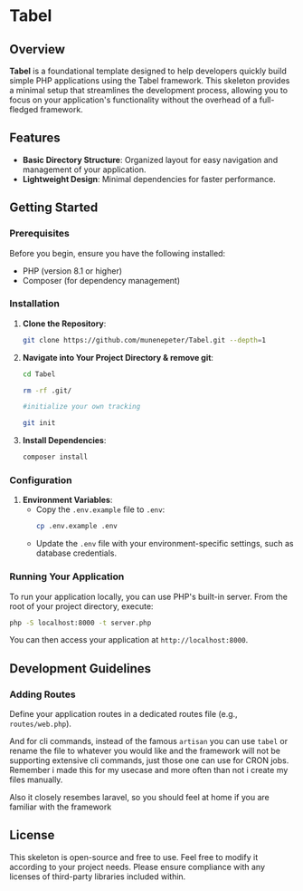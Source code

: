 # Tabel

## Overview
**Tabel** is a foundational template designed to help developers quickly build simple PHP applications using the Tabel framework. This skeleton provides a minimal setup that streamlines the development process, allowing you to focus on your application's functionality without the overhead of a full-fledged framework.

## Features
- **Basic Directory Structure**: Organized layout for easy navigation and management of your application.
- **Lightweight Design**: Minimal dependencies for faster performance.

## Getting Started

### Prerequisites
Before you begin, ensure you have the following installed:
- PHP (version 8.1 or higher)
- Composer (for dependency management)

### Installation
1. **Clone the Repository**:
   ```bash
   git clone https://github.com/munenepeter/Tabel.git --depth=1
   ```
2. **Navigate into Your Project Directory & remove git**:
   ```bash
   cd Tabel

   rm -rf .git/

   #initialize your own tracking

   git init
   ```
3. **Install Dependencies**:
   ```bash
   composer install
   ```

### Configuration
1. **Environment Variables**: 
   - Copy the `.env.example` file to `.env`:
     ```bash
     cp .env.example .env
     ```
   - Update the `.env` file with your environment-specific settings, such as database credentials.


### Running Your Application
To run your application locally, you can use PHP's built-in server. From the root of your project directory, execute:

```bash
php -S localhost:8000 -t server.php
```

You can then access your application at `http://localhost:8000`.

## Development Guidelines

### Adding Routes
Define your application routes in a dedicated routes file (e.g., `routes/web.php`). 

And for cli commands, instead of the famous `artisan` you can use `tabel` or rename the file to whatever you would like
and the framework will not be supporting extensive cli commands, just those one can use for CRON jobs. Remember i made this for my usecase and more often than not i create my files manually.

Also it closely resembes laravel, so you should feel at home if you are familiar with the framework

## License
This skeleton is open-source and free to use. Feel free to modify it according to your project needs. Please ensure compliance with any licenses of third-party libraries included within.